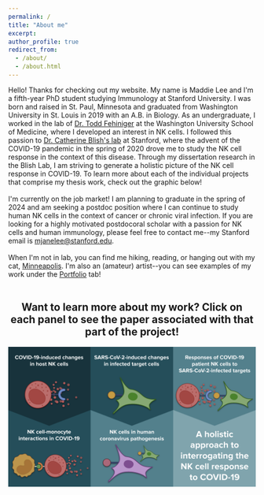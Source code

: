 ```yaml
---
permalink: /
title: "About me"
excerpt: 
author_profile: true
redirect_from: 
  - /about/
  - /about.html
---
```

Hello! Thanks for checking out my website. My name is Maddie Lee and I'm a fifth-year PhD student studying Immunology at Stanford University. I was born and raised in St. Paul, Minnesota and graduated from Washington University in St. Louis in 2019 with an A.B. in Biology. As an undergraduate, I worked in the lab of <a href="https://www.fehnigerlab.org/">Dr. Todd Fehiniger</a> at the Washington University School of Medicine, where I developed an interest in NK cells. I followed this passion to <a href="https://med.stanford.edu/blishlab.html">Dr. Catherine Blish's lab</a> at Stanford, where the advent of the COVID-19 pandemic in the spring of 2020 drove me to study the NK cell response in the context of this disease. Through my dissertation research in the Blish Lab, I am striving to generate a holistic picture of the NK cell response in COVID-19. To learn more about each of the individual projects that comprise my thesis work, check out the graphic below!
<br>
<br>
I'm currently on the job market! I am planning to graduate in the spring of 2024 and am seeking a postdoc position where I can continue to study human NK cells in the context of cancer or chronic viral infection. If you are looking for a highly motivated postdocoral scholar with a passion for NK cells and human immunology, please feel free to contact me--my Stanford email is mjanelee@stanford.edu.
<br>
<br>
When I'm not in lab, you can find me hiking, reading, or hanging out with my cat, <a href="/files/minne!.jpg">Minneapolis</a>. I'm also an (amateur) artist--you can see examples of my work under the <a href="https://mjanelee.github.io/portfolio/">Portfolio</a> tab!
<br>
<br>
<html>
<body>
     <center>
      <h2>Want to learn more about my work? Click on each panel to see the paper associated with that part of the project!</h2>

<style>

#wrapper {
  width: 100%;
  max-width: 812px; /*actual width of image-- behaves strangely if exceeding this*/
  position: relative;
}

#wrapper img {
  max-width: 100%;
  position: relative;
}

#anchor-box-1 {
 # border: 4px solid red;
  height: 50%;
  width: 33%;
  position: absolute;
  left: 0%;
  top: 0%;
}
  #anchor-box-2 {
 # border: 4px solid blue;
  height: 50%;
  width: 33%;
  position: absolute;
  left: 33%;
  top: 0%;
}
   #anchor-box-3 {
 # border: 4px solid green;
  height: 50%;
  width: 33%;
  position: absolute;
  left: 67%;
  top: 50%;
}
</style>

<div id="wrapper">
  <img src="/files/Graphic_full.png" />
  <a id="anchor-box-1" alt="Multi-omic paper" title="Multi-omic paper" href="https://mjanelee.github.io/publication/multi-omic_profiling" target="_blank"></a>
  <a id="anchor-box-2" alt="NK Evasion paper" title="NK Evasion paper" href="https://mjanelee.github.io/publication/SARS-CoV-2_NK_escape" target="_blank"></a>
  <a id="anchor-box-3" alt="COVID NK review" title="COVID NK review" href="https://mjanelee.github.io/publication/COVID_NK_review" target="_blank"></a>
</div>


